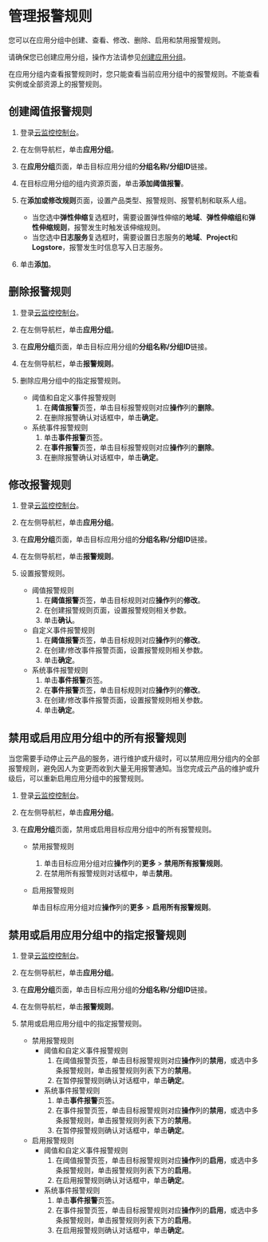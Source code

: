 # 管理报警规则

您可以在应用分组中创建、查看、修改、删除、启用和禁用报警规则。

请确保您已创建应用分组，操作方法请参见[创建应用分组](/intl.zh-CN/应用分组/创建应用分组.md)。

在应用分组内查看报警规则时，您只能查看当前应用分组中的报警规则。不能查看实例或全部资源上的报警规则。

## 创建阈值报警规则

1.  登录[云监控控制台](https://cms-intl.console.aliyun.com)。

2.  在左侧导航栏，单击**应用分组**。

3.  在**应用分组**页面，单击目标应用分组的**分组名称/分组ID**链接。

4.  在目标应用分组的组内资源页面，单击**添加阈值报警**。

5.  在**添加或修改规则**页面，设置产品类型、报警规则、报警机制和联系人组。

    -   当您选中**弹性伸缩**复选框时，需要设置弹性伸缩的**地域**、**弹性伸缩组**和**弹性伸缩规则**，报警发生时触发该伸缩规则。
    -   当您选中**日志服务**复选框时，需要设置日志服务的**地域**、**Project**和**Logstore**，报警发生时信息写入日志服务。
6.  单击**添加**。


## 删除报警规则

1.  登录[云监控控制台](https://cms-intl.console.aliyun.com)。

2.  在左侧导航栏，单击**应用分组**。

3.  在**应用分组**页面，单击目标应用分组的**分组名称/分组ID**链接。

4.  在左侧导航栏，单击**报警规则**。

5.  删除应用分组中的指定报警规则。

    -   阈值和自定义事件报警规则
        1.  在**阈值报警**页签，单击目标报警规则对应**操作**列的**删除**。
        2.  在删除报警确认对话框中，单击**确定**。
    -   系统事件报警规则
        1.  单击**事件报警**页签。
        2.  在**事件报警**页签，单击目标报警规则对应**操作**列的**删除**。
        3.  在删除报警确认对话框中，单击**确定**。

## 修改报警规则

1.  登录[云监控控制台](https://cms-intl.console.aliyun.com)。

2.  在左侧导航栏，单击**应用分组**。

3.  在**应用分组**页面，单击目标应用分组的**分组名称/分组ID**链接。

4.  在左侧导航栏，单击**报警规则**。

5.  设置报警规则。

    -   阈值报警规则
        1.  在**阈值报警**页签，单击目标规则对应**操作**列的**修改**。
        2.  在创建报警规则页面，设置报警规则相关参数。
        3.  单击**确认**。
    -   自定义事件报警规则
        1.  在**阈值报警**页签，单击目标规则对应**操作**列的**修改**。
        2.  在创建/修改事件报警页面，设置报警规则相关参数。
        3.  单击**确定**。
    -   系统事件报警规则
        1.  单击**事件报警**页签。
        2.  在**事件报警**页签，单击目标规则对应**操作**列的**修改**。
        3.  在创建/修改事件报警页面，设置报警规则相关参数。
        4.  单击**确定**。

## 禁用或启用应用分组中的所有报警规则

当您需要手动停止云产品的服务，进行维护或升级时，可以禁用应用分组内的全部报警规则，避免因人为变更而收到大量无用报警通知。当您完成云产品的维护或升级后，可以重新启用应用分组中的报警规则。

1.  登录[云监控控制台](https://cms-intl.console.aliyun.com)。

2.  在左侧导航栏，单击**应用分组**。

3.  在**应用分组**页面，禁用或启用目标应用分组中的所有报警规则。

    -   禁用报警规则
        1.  单击目标应用分组对应**操作**列的**更多** \> **禁用所有报警规则**。
        2.  在禁用所有报警规则对话框中，单击**禁用**。
    -   启用报警规则

        单击目标应用分组对应**操作**列的**更多** \> **启用所有报警规则**。


## 禁用或启用应用分组中的指定报警规则

1.  登录[云监控控制台](https://cms-intl.console.aliyun.com)。

2.  在左侧导航栏，单击**应用分组**。

3.  在**应用分组**页面，单击目标应用分组的**分组名称/分组ID**链接。

4.  在左侧导航栏，单击**报警规则**。

5.  禁用或启用应用分组中的指定报警规则。

    -   禁用报警规则
        -   阈值和自定义事件报警规则
            1.  在阈值报警页签，单击目标报警规则对应**操作**列的**禁用**，或选中多条报警规则，单击报警规则列表下方的**禁用**。
            2.  在暂停报警规则确认对话框中，单击**确定**。
        -   系统事件报警规则
            1.  单击**事件报警**页签。
            2.  在事件报警页签，单击目标报警规则对应**操作**列的**禁用**，或选中多条报警规则，单击报警规则列表下方的**禁用**。
            3.  在暂停报警规则确认对话框中，单击**确定**。
    -   启用报警规则
        -   阈值和自定义事件报警规则
            1.  在阈值报警页签，单击目标报警规则对应**操作**列的**启用**，或选中多条报警规则，单击报警规则列表下方的**启用**。
            2.  在启用报警规则确认对话框中，单击**确定**。
        -   系统事件报警规则
            1.  单击**事件报警**页签。
            2.  在事件报警页签，单击目标报警规则对应**操作**列的**启用**，或选中多条报警规则，单击报警规则列表下方的**启用**。
            3.  在启用报警规则确认对话框中，单击**确定**。

